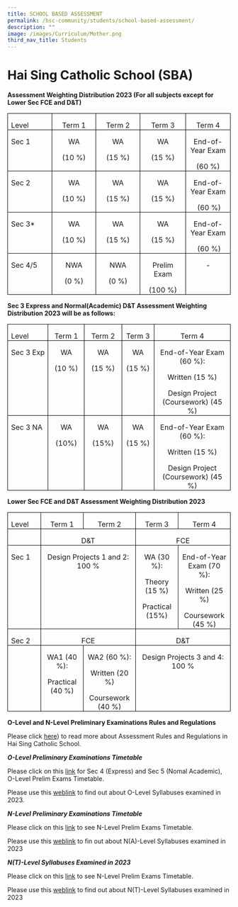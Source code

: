 ```yaml
---
title: SCHOOL BASED ASSESSMENT
permalink: /hsc-community/students/school-based-assessment/
description: ""
image: /images/Curriculum/Mother.png
third_nav_title: Students
---
```

# Hai Sing Catholic School (SBA)
     

**Assessment Weighting Distribution 2023 (For all subjects except for Lower Sec FCE and D&amp;T)**

      

<table class="MsoTableGrid" border="1" cellspacing="0" cellpadding="0" style="border-collapse:collapse;border:none;mso-border-alt:solid windowtext .5pt;
 mso-yfti-tbllook:1184;mso-padding-alt:0cm 5.4pt 0cm 5.4pt"><tbody><tr style="mso-yfti-irow:0;mso-yfti-firstrow:yes"><td width="125" valign="top" style="width:93.5pt;border:solid windowtext 1.0pt;
  mso-border-alt:solid windowtext .5pt;padding:0cm 5.4pt 0cm 5.4pt"><p class="MsoNormal" style="margin-bottom:0cm;line-height:normal"><span lang="EN-SG" style="mso-ansi-language:EN-SG">Level</span></p></td><td width="125" valign="top" style="width:93.5pt;border:solid windowtext 1.0pt;
  border-left:none;mso-border-left-alt:solid windowtext .5pt;mso-border-alt:
  solid windowtext .5pt;padding:0cm 5.4pt 0cm 5.4pt"><p class="MsoNormal" align="center" style="margin-bottom:0cm;text-align:center;
  line-height:normal"><span lang="EN-SG" style="mso-ansi-language:EN-SG">Term 1</span></p></td><td width="125" valign="top" style="width:93.5pt;border:solid windowtext 1.0pt;
  border-left:none;mso-border-left-alt:solid windowtext .5pt;mso-border-alt:
  solid windowtext .5pt;padding:0cm 5.4pt 0cm 5.4pt"><p class="MsoNormal" align="center" style="margin-bottom:0cm;text-align:center;
  line-height:normal"><span lang="EN-SG" style="mso-ansi-language:EN-SG">Term 2</span></p></td><td width="125" valign="top" style="width:93.5pt;border:solid windowtext 1.0pt;
  border-left:none;mso-border-left-alt:solid windowtext .5pt;mso-border-alt:
  solid windowtext .5pt;padding:0cm 5.4pt 0cm 5.4pt"><p class="MsoNormal" align="center" style="margin-bottom:0cm;text-align:center;
  line-height:normal"><span lang="EN-SG" style="mso-ansi-language:EN-SG">Term 3</span></p></td><td width="125" valign="top" style="width:93.5pt;border:solid windowtext 1.0pt;
  border-left:none;mso-border-left-alt:solid windowtext .5pt;mso-border-alt:
  solid windowtext .5pt;padding:0cm 5.4pt 0cm 5.4pt"><p class="MsoNormal" align="center" style="margin-bottom:0cm;text-align:center;
  line-height:normal"><span lang="EN-SG" style="mso-ansi-language:EN-SG">Term 4</span></p></td></tr><tr style="mso-yfti-irow:1"><td width="125" valign="top" style="width:93.5pt;border:solid windowtext 1.0pt;
  border-top:none;mso-border-top-alt:solid windowtext .5pt;mso-border-alt:solid windowtext .5pt;
  padding:0cm 5.4pt 0cm 5.4pt"><p class="MsoNormal" style="margin-bottom:0cm;line-height:normal"><span lang="EN-SG" style="mso-ansi-language:EN-SG">Sec 1</span></p></td><td width="125" valign="top" style="width:93.5pt;border-top:none;border-left:
  none;border-bottom:solid windowtext 1.0pt;border-right:solid windowtext 1.0pt;
  mso-border-top-alt:solid windowtext .5pt;mso-border-left-alt:solid windowtext .5pt;
  mso-border-alt:solid windowtext .5pt;padding:0cm 5.4pt 0cm 5.4pt"><p class="MsoNormal" align="center" style="margin-bottom:0cm;text-align:center;
  line-height:normal"><span lang="EN-SG" style="mso-ansi-language:EN-SG">WA</span></p><p class="MsoNormal" align="center" style="margin-bottom:0cm;text-align:center;
  line-height:normal"><span lang="EN-SG" style="mso-ansi-language:EN-SG">(10 %)</span></p></td><td width="125" valign="top" style="width:93.5pt;border-top:none;border-left:
  none;border-bottom:solid windowtext 1.0pt;border-right:solid windowtext 1.0pt;
  mso-border-top-alt:solid windowtext .5pt;mso-border-left-alt:solid windowtext .5pt;
  mso-border-alt:solid windowtext .5pt;padding:0cm 5.4pt 0cm 5.4pt"><p class="MsoNormal" align="center" style="margin-bottom:0cm;text-align:center;
  line-height:normal"><span lang="EN-SG" style="mso-ansi-language:EN-SG">WA</span></p><p class="MsoNormal" align="center" style="margin-bottom:0cm;text-align:center;
  line-height:normal"><span lang="EN-SG" style="mso-ansi-language:EN-SG">(15 %)</span></p></td><td width="125" valign="top" style="width:93.5pt;border-top:none;border-left:
  none;border-bottom:solid windowtext 1.0pt;border-right:solid windowtext 1.0pt;
  mso-border-top-alt:solid windowtext .5pt;mso-border-left-alt:solid windowtext .5pt;
  mso-border-alt:solid windowtext .5pt;padding:0cm 5.4pt 0cm 5.4pt"><p class="MsoNormal" align="center" style="margin-bottom:0cm;text-align:center;
  line-height:normal"><span lang="EN-SG" style="mso-ansi-language:EN-SG">WA</span></p><p class="MsoNormal" align="center" style="margin-bottom:0cm;text-align:center;
  line-height:normal"><span lang="EN-SG" style="mso-ansi-language:EN-SG">(15 %)</span></p></td><td width="125" valign="top" style="width:93.5pt;border-top:none;border-left:
  none;border-bottom:solid windowtext 1.0pt;border-right:solid windowtext 1.0pt;
  mso-border-top-alt:solid windowtext .5pt;mso-border-left-alt:solid windowtext .5pt;
  mso-border-alt:solid windowtext .5pt;padding:0cm 5.4pt 0cm 5.4pt"><p class="MsoNormal" align="center" style="margin-bottom:0cm;text-align:center;
  line-height:normal"><span lang="EN-SG" style="mso-ansi-language:EN-SG">End-of-Year Exam</span></p><p class="MsoNormal" align="center" style="margin-bottom:0cm;text-align:center;
  line-height:normal"><span lang="EN-SG" style="mso-ansi-language:EN-SG">(60 %)</span></p></td></tr><tr style="mso-yfti-irow:2"><td width="125" valign="top" style="width:93.5pt;border:solid windowtext 1.0pt;
  border-top:none;mso-border-top-alt:solid windowtext .5pt;mso-border-alt:solid windowtext .5pt;
  padding:0cm 5.4pt 0cm 5.4pt"><p class="MsoNormal" style="margin-bottom:0cm;line-height:normal"><span lang="EN-SG" style="mso-ansi-language:EN-SG">Sec 2</span></p></td><td width="125" valign="top" style="width:93.5pt;border-top:none;border-left:
  none;border-bottom:solid windowtext 1.0pt;border-right:solid windowtext 1.0pt;
  mso-border-top-alt:solid windowtext .5pt;mso-border-left-alt:solid windowtext .5pt;
  mso-border-alt:solid windowtext .5pt;padding:0cm 5.4pt 0cm 5.4pt"><p class="MsoNormal" align="center" style="margin-bottom:0cm;text-align:center;
  line-height:normal"><span lang="EN-SG" style="mso-ansi-language:EN-SG">WA</span></p><p class="MsoNormal" align="center" style="margin-bottom:0cm;text-align:center;
  line-height:normal"><span lang="EN-SG" style="mso-ansi-language:EN-SG">(10 %)</span></p></td><td width="125" valign="top" style="width:93.5pt;border-top:none;border-left:
  none;border-bottom:solid windowtext 1.0pt;border-right:solid windowtext 1.0pt;
  mso-border-top-alt:solid windowtext .5pt;mso-border-left-alt:solid windowtext .5pt;
  mso-border-alt:solid windowtext .5pt;padding:0cm 5.4pt 0cm 5.4pt"><p class="MsoNormal" align="center" style="margin-bottom:0cm;text-align:center;
  line-height:normal"><span lang="EN-SG" style="mso-ansi-language:EN-SG">WA</span></p><p class="MsoNormal" align="center" style="margin-bottom:0cm;text-align:center;
  line-height:normal"><span lang="EN-SG" style="mso-ansi-language:EN-SG">(15 %)</span></p></td><td width="125" valign="top" style="width:93.5pt;border-top:none;border-left:
  none;border-bottom:solid windowtext 1.0pt;border-right:solid windowtext 1.0pt;
  mso-border-top-alt:solid windowtext .5pt;mso-border-left-alt:solid windowtext .5pt;
  mso-border-alt:solid windowtext .5pt;padding:0cm 5.4pt 0cm 5.4pt"><p class="MsoNormal" align="center" style="margin-bottom:0cm;text-align:center;
  line-height:normal"><span lang="EN-SG" style="mso-ansi-language:EN-SG">WA</span></p><p class="MsoNormal" align="center" style="margin-bottom:0cm;text-align:center;
  line-height:normal"><span lang="EN-SG" style="mso-ansi-language:EN-SG">(15 %)</span></p></td><td width="125" valign="top" style="width:93.5pt;border-top:none;border-left:
  none;border-bottom:solid windowtext 1.0pt;border-right:solid windowtext 1.0pt;
  mso-border-top-alt:solid windowtext .5pt;mso-border-left-alt:solid windowtext .5pt;
  mso-border-alt:solid windowtext .5pt;padding:0cm 5.4pt 0cm 5.4pt"><p class="MsoNormal" align="center" style="margin-bottom:0cm;text-align:center;
  line-height:normal"><span lang="EN-SG" style="mso-ansi-language:EN-SG">End-of-Year Exam</span></p><p class="MsoNormal" align="center" style="margin-bottom:0cm;text-align:center;
  line-height:normal"><span lang="EN-SG" style="mso-ansi-language:EN-SG"><span style="mso-spacerun:yes">&nbsp;</span>(60 %)</span></p></td></tr><tr style="mso-yfti-irow:3"><td width="125" valign="top" style="width:93.5pt;border:solid windowtext 1.0pt;
  border-top:none;mso-border-top-alt:solid windowtext .5pt;mso-border-alt:solid windowtext .5pt;
  padding:0cm 5.4pt 0cm 5.4pt"><p class="MsoNormal" style="margin-bottom:0cm;line-height:normal"><span lang="EN-SG" style="mso-ansi-language:EN-SG">Sec 3*</span></p></td><td width="125" valign="top" style="width:93.5pt;border-top:none;border-left:
  none;border-bottom:solid windowtext 1.0pt;border-right:solid windowtext 1.0pt;
  mso-border-top-alt:solid windowtext .5pt;mso-border-left-alt:solid windowtext .5pt;
  mso-border-alt:solid windowtext .5pt;padding:0cm 5.4pt 0cm 5.4pt"><p class="MsoNormal" align="center" style="margin-bottom:0cm;text-align:center;
  line-height:normal"><span lang="EN-SG" style="mso-ansi-language:EN-SG">WA</span></p><p class="MsoNormal" align="center" style="margin-bottom:0cm;text-align:center;
  line-height:normal"><span lang="EN-SG" style="mso-ansi-language:EN-SG">(10 %)</span></p></td><td width="125" valign="top" style="width:93.5pt;border-top:none;border-left:
  none;border-bottom:solid windowtext 1.0pt;border-right:solid windowtext 1.0pt;
  mso-border-top-alt:solid windowtext .5pt;mso-border-left-alt:solid windowtext .5pt;
  mso-border-alt:solid windowtext .5pt;padding:0cm 5.4pt 0cm 5.4pt"><p class="MsoNormal" align="center" style="margin-bottom:0cm;text-align:center;
  line-height:normal"><span lang="EN-SG" style="mso-ansi-language:EN-SG">WA</span></p><p class="MsoNormal" align="center" style="margin-bottom:0cm;text-align:center;
  line-height:normal"><span lang="EN-SG" style="mso-ansi-language:EN-SG">(15 %)</span></p></td><td width="125" valign="top" style="width:93.5pt;border-top:none;border-left:
  none;border-bottom:solid windowtext 1.0pt;border-right:solid windowtext 1.0pt;
  mso-border-top-alt:solid windowtext .5pt;mso-border-left-alt:solid windowtext .5pt;
  mso-border-alt:solid windowtext .5pt;padding:0cm 5.4pt 0cm 5.4pt"><p class="MsoNormal" align="center" style="margin-bottom:0cm;text-align:center;
  line-height:normal"><span lang="EN-SG" style="mso-ansi-language:EN-SG">WA</span></p><p class="MsoNormal" align="center" style="margin-bottom:0cm;text-align:center;
  line-height:normal"><span lang="EN-SG" style="mso-ansi-language:EN-SG">(15 %)</span></p></td><td width="125" valign="top" style="width:93.5pt;border-top:none;border-left:
  none;border-bottom:solid windowtext 1.0pt;border-right:solid windowtext 1.0pt;
  mso-border-top-alt:solid windowtext .5pt;mso-border-left-alt:solid windowtext .5pt;
  mso-border-alt:solid windowtext .5pt;padding:0cm 5.4pt 0cm 5.4pt"><p class="MsoNormal" align="center" style="margin-bottom:0cm;text-align:center;
  line-height:normal"><span lang="EN-SG" style="mso-ansi-language:EN-SG">End-of-Year Exam</span></p><p class="MsoNormal" align="center" style="margin-bottom:0cm;text-align:center;
  line-height:normal"><span lang="EN-SG" style="mso-ansi-language:EN-SG"><span style="mso-spacerun:yes">&nbsp;</span>(60 %)</span></p></td></tr><tr style="mso-yfti-irow:4;mso-yfti-lastrow:yes"><td width="125" valign="top" style="width:93.5pt;border:solid windowtext 1.0pt;
  border-top:none;mso-border-top-alt:solid windowtext .5pt;mso-border-alt:solid windowtext .5pt;
  padding:0cm 5.4pt 0cm 5.4pt"><p class="MsoNormal" style="margin-bottom:0cm;line-height:normal"><span lang="EN-SG" style="mso-ansi-language:EN-SG">Sec 4/5</span></p></td><td width="125" valign="top" style="width:93.5pt;border-top:none;border-left:
  none;border-bottom:solid windowtext 1.0pt;border-right:solid windowtext 1.0pt;
  mso-border-top-alt:solid windowtext .5pt;mso-border-left-alt:solid windowtext .5pt;
  mso-border-alt:solid windowtext .5pt;padding:0cm 5.4pt 0cm 5.4pt"><p class="MsoNormal" align="center" style="margin-bottom:0cm;text-align:center;
  line-height:normal"><span lang="EN-SG" style="mso-ansi-language:EN-SG">NWA</span></p><p class="MsoNormal" align="center" style="margin-bottom:0cm;text-align:center;
  line-height:normal"><span lang="EN-SG" style="mso-ansi-language:EN-SG">(0 %)</span></p></td><td width="125" valign="top" style="width:93.5pt;border-top:none;border-left:
  none;border-bottom:solid windowtext 1.0pt;border-right:solid windowtext 1.0pt;
  mso-border-top-alt:solid windowtext .5pt;mso-border-left-alt:solid windowtext .5pt;
  mso-border-alt:solid windowtext .5pt;padding:0cm 5.4pt 0cm 5.4pt"><p class="MsoNormal" align="center" style="margin-bottom:0cm;text-align:center;
  line-height:normal"><span lang="EN-SG" style="mso-ansi-language:EN-SG">NWA</span></p><p class="MsoNormal" align="center" style="margin-bottom:0cm;text-align:center;
  line-height:normal"><span lang="EN-SG" style="mso-ansi-language:EN-SG">(0 %)</span></p></td><td width="125" valign="top" style="width:93.5pt;border-top:none;border-left:
  none;border-bottom:solid windowtext 1.0pt;border-right:solid windowtext 1.0pt;
  mso-border-top-alt:solid windowtext .5pt;mso-border-left-alt:solid windowtext .5pt;
  mso-border-alt:solid windowtext .5pt;padding:0cm 5.4pt 0cm 5.4pt"><p class="MsoNormal" align="center" style="margin-bottom:0cm;text-align:center;
  line-height:normal"><span lang="EN-SG" style="mso-ansi-language:EN-SG">Prelim Exam</span></p><p class="MsoNormal" align="center" style="margin-bottom:0cm;text-align:center;
  line-height:normal"><span lang="EN-SG" style="mso-ansi-language:EN-SG">(100 %)</span></p></td><td width="125" valign="top" style="width:93.5pt;border-top:none;border-left:
  none;border-bottom:solid windowtext 1.0pt;border-right:solid windowtext 1.0pt;
  mso-border-top-alt:solid windowtext .5pt;mso-border-left-alt:solid windowtext .5pt;
  mso-border-alt:solid windowtext .5pt;padding:0cm 5.4pt 0cm 5.4pt"><p class="MsoNormal" align="center" style="margin-bottom:0cm;text-align:center;
  line-height:normal"><span lang="EN-SG" style="mso-ansi-language:EN-SG">-</span></p></td></tr></tbody></table>


**Sec 3 Express and Normal(Academic) D&amp;T Assessment Weighting Distribution 2023 will be as follows:**
         <!-- /\* Font Definitions \*/ @font-face {font-family:Latha; panose-1:2 0 4 0 0 0 0 0 0 0; mso-font-alt:Calibri; mso-font-charset:0; mso-generic-font-family:swiss; mso-font-pitch:variable; mso-font-signature:3 0 0 0 1 0;} @font-face {font-family:"Cambria Math"; panose-1:2 4 5 3 5 4 6 3 2 4; mso-font-charset:0; mso-generic-font-family:roman; mso-font-pitch:variable; mso-font-signature:-536869121 1107305727 33554432 0 415 0;} @font-face {font-family:DengXian; panose-1:2 1 6 0 3 1 1 1 1 1; mso-font-alt:等线; mso-font-charset:134; mso-generic-font-family:auto; mso-font-pitch:variable; mso-font-signature:-1610612033 953122042 22 0 262159 0;} @font-face {font-family:Calibri; panose-1:2 15 5 2 2 2 4 3 2 4; mso-font-charset:0; mso-generic-font-family:swiss; mso-font-pitch:variable; mso-font-signature:-469750017 -1073732485 9 0 511 0;} @font-face {font-family:"\\@DengXian"; panose-1:2 1 6 0 3 1 1 1 1 1; mso-font-charset:134; mso-generic-font-family:auto; mso-font-pitch:variable; mso-font-signature:-1610612033 953122042 22 0 262159 0;} /\* Style Definitions \*/ p.MsoNormal, li.MsoNormal, div.MsoNormal {mso-style-unhide:no; mso-style-qformat:yes; mso-style-parent:""; margin-top:0cm; margin-right:0cm; margin-bottom:8.0pt; margin-left:0cm; line-height:107%; mso-pagination:widow-orphan; font-size:11.0pt; font-family:"Calibri",sans-serif; mso-ascii-font-family:Calibri; mso-ascii-theme-font:minor-latin; mso-fareast-font-family:DengXian; mso-fareast-theme-font:minor-fareast; mso-hansi-font-family:Calibri; mso-hansi-theme-font:minor-latin; mso-bidi-font-family:Latha;} .MsoChpDefault {mso-style-type:export-only; mso-default-props:yes; font-family:"Calibri",sans-serif; mso-ascii-font-family:Calibri; mso-ascii-theme-font:minor-latin; mso-fareast-font-family:DengXian; mso-fareast-theme-font:minor-fareast; mso-hansi-font-family:Calibri; mso-hansi-theme-font:minor-latin; mso-bidi-font-family:Latha; mso-bidi-theme-font:minor-bidi;} .MsoPapDefault {mso-style-type:export-only; margin-bottom:8.0pt; line-height:107%;} @page WordSection1 {size:612.0pt 792.0pt; margin:72.0pt 72.0pt 72.0pt 72.0pt; mso-header-margin:36.0pt; mso-footer-margin:36.0pt; mso-paper-source:0;} div.WordSection1 {page:WordSection1;} -->

<table class="MsoTableGrid" border="1" cellspacing="0" cellpadding="0" style="border-collapse:collapse;border:none;mso-border-alt:solid windowtext .5pt;
 mso-yfti-tbllook:1184;mso-padding-alt:0cm 5.4pt 0cm 5.4pt"><tbody><tr style="mso-yfti-irow:0;mso-yfti-firstrow:yes"><td width="125" valign="top" style="width:93.5pt;border:solid windowtext 1.0pt;
  mso-border-alt:solid windowtext .5pt;padding:0cm 5.4pt 0cm 5.4pt"><p class="MsoNormal" style="margin-bottom:0cm;line-height:normal"><span lang="EN-SG" style="mso-ansi-language:EN-SG">Level</span></p></td><td width="91" valign="top" style="width:68.25pt;border:solid windowtext 1.0pt;
  border-left:none;mso-border-left-alt:solid windowtext .5pt;mso-border-alt:
  solid windowtext .5pt;padding:0cm 5.4pt 0cm 5.4pt"><p class="MsoNormal" align="center" style="margin-bottom:0cm;text-align:center;
  line-height:normal"><span lang="EN-SG" style="mso-ansi-language:EN-SG">Term 1</span></p></td><td width="96" valign="top" style="width:72.0pt;border:solid windowtext 1.0pt;
  border-left:none;mso-border-left-alt:solid windowtext .5pt;mso-border-alt:
  solid windowtext .5pt;padding:0cm 5.4pt 0cm 5.4pt"><p class="MsoNormal" align="center" style="margin-bottom:0cm;text-align:center;
  line-height:normal"><span lang="EN-SG" style="mso-ansi-language:EN-SG">Term 2</span></p></td><td width="84" valign="top" style="width:63.0pt;border:solid windowtext 1.0pt;
  border-left:none;mso-border-left-alt:solid windowtext .5pt;mso-border-alt:
  solid windowtext .5pt;padding:0cm 5.4pt 0cm 5.4pt"><p class="MsoNormal" align="center" style="margin-bottom:0cm;text-align:center;
  line-height:normal"><span lang="EN-SG" style="mso-ansi-language:EN-SG">Term 3</span></p></td><td width="228" valign="top" style="width:170.75pt;border:solid windowtext 1.0pt;
  border-left:none;mso-border-left-alt:solid windowtext .5pt;mso-border-alt:
  solid windowtext .5pt;padding:0cm 5.4pt 0cm 5.4pt"><p class="MsoNormal" align="center" style="margin-bottom:0cm;text-align:center;
  line-height:normal"><span lang="EN-SG" style="mso-ansi-language:EN-SG">Term 4</span></p></td></tr><tr style="mso-yfti-irow:1"><td width="125" valign="top" style="width:93.5pt;border:solid windowtext 1.0pt;
  border-top:none;mso-border-top-alt:solid windowtext .5pt;mso-border-alt:solid windowtext .5pt;
  padding:0cm 5.4pt 0cm 5.4pt"><p class="MsoNormal" style="margin-bottom:0cm;line-height:normal"><span lang="EN-SG" style="mso-ansi-language:EN-SG">Sec 3 Exp</span></p></td><td width="91" valign="top" style="width:68.25pt;border-top:none;border-left:
  none;border-bottom:solid windowtext 1.0pt;border-right:solid windowtext 1.0pt;
  mso-border-top-alt:solid windowtext .5pt;mso-border-left-alt:solid windowtext .5pt;
  mso-border-alt:solid windowtext .5pt;padding:0cm 5.4pt 0cm 5.4pt"><p class="MsoNormal" align="center" style="margin-bottom:0cm;text-align:center;
  line-height:normal"><span lang="EN-SG" style="mso-ansi-language:EN-SG">WA</span></p><p class="MsoNormal" align="center" style="margin-bottom:0cm;text-align:center;
  line-height:normal"><span lang="EN-SG" style="mso-ansi-language:EN-SG">(10 %)</span></p></td><td width="96" valign="top" style="width:72.0pt;border-top:none;border-left:none;
  border-bottom:solid windowtext 1.0pt;border-right:solid windowtext 1.0pt;
  mso-border-top-alt:solid windowtext .5pt;mso-border-left-alt:solid windowtext .5pt;
  mso-border-alt:solid windowtext .5pt;padding:0cm 5.4pt 0cm 5.4pt"><p class="MsoNormal" align="center" style="margin-bottom:0cm;text-align:center;
  line-height:normal"><span lang="EN-SG" style="mso-ansi-language:EN-SG">WA</span></p><p class="MsoNormal" align="center" style="margin-bottom:0cm;text-align:center;
  line-height:normal"><span lang="EN-SG" style="mso-ansi-language:EN-SG">(15 %)</span></p></td><td width="84" valign="top" style="width:63.0pt;border-top:none;border-left:none;
  border-bottom:solid windowtext 1.0pt;border-right:solid windowtext 1.0pt;
  mso-border-top-alt:solid windowtext .5pt;mso-border-left-alt:solid windowtext .5pt;
  mso-border-alt:solid windowtext .5pt;padding:0cm 5.4pt 0cm 5.4pt"><p class="MsoNormal" align="center" style="margin-bottom:0cm;text-align:center;
  line-height:normal"><span lang="EN-SG" style="mso-ansi-language:EN-SG">WA</span></p><p class="MsoNormal" align="center" style="margin-bottom:0cm;text-align:center;
  line-height:normal"><span lang="EN-SG" style="mso-ansi-language:EN-SG">(15 %)</span></p></td><td width="228" valign="top" style="width:170.75pt;border-top:none;border-left:
  none;border-bottom:solid windowtext 1.0pt;border-right:solid windowtext 1.0pt;
  mso-border-top-alt:solid windowtext .5pt;mso-border-left-alt:solid windowtext .5pt;
  mso-border-alt:solid windowtext .5pt;padding:0cm 5.4pt 0cm 5.4pt"><p class="MsoNormal" align="center" style="margin-bottom:0cm;text-align:center;
  line-height:normal"><span lang="EN-SG" style="mso-ansi-language:EN-SG">End-of-Year Exam (60 %):</span></p><p class="MsoNormal" align="center" style="margin-bottom:0cm;text-align:center;
  line-height:normal"><span lang="EN-SG" style="mso-ansi-language:EN-SG">Written (15 %)</span></p><p class="MsoNormal" align="center" style="margin-bottom:0cm;text-align:center;
  line-height:normal"><span lang="EN-SG" style="mso-ansi-language:EN-SG">Design Project (Coursework) (45 %)</span></p></td></tr><tr style="mso-yfti-irow:2;mso-yfti-lastrow:yes"><td width="125" valign="top" style="width:93.5pt;border:solid windowtext 1.0pt;
  border-top:none;mso-border-top-alt:solid windowtext .5pt;mso-border-alt:solid windowtext .5pt;
  padding:0cm 5.4pt 0cm 5.4pt"><p class="MsoNormal" style="margin-bottom:0cm;line-height:normal"><span lang="EN-SG" style="mso-ansi-language:EN-SG">Sec 3 NA</span></p></td><td width="91" valign="top" style="width:68.25pt;border-top:none;border-left:
  none;border-bottom:solid windowtext 1.0pt;border-right:solid windowtext 1.0pt;
  mso-border-top-alt:solid windowtext .5pt;mso-border-left-alt:solid windowtext .5pt;
  mso-border-alt:solid windowtext .5pt;padding:0cm 5.4pt 0cm 5.4pt"><p class="MsoNormal" align="center" style="margin-bottom:0cm;text-align:center;
  line-height:normal"><span lang="EN-SG" style="mso-ansi-language:EN-SG">WA</span></p><p class="MsoNormal" align="center" style="margin-bottom:0cm;text-align:center;
  line-height:normal"><span lang="EN-SG" style="mso-ansi-language:EN-SG">(10%)</span></p></td><td width="96" valign="top" style="width:72.0pt;border-top:none;border-left:none;
  border-bottom:solid windowtext 1.0pt;border-right:solid windowtext 1.0pt;
  mso-border-top-alt:solid windowtext .5pt;mso-border-left-alt:solid windowtext .5pt;
  mso-border-alt:solid windowtext .5pt;padding:0cm 5.4pt 0cm 5.4pt"><p class="MsoNormal" align="center" style="margin-bottom:0cm;text-align:center;
  line-height:normal"><span lang="EN-SG" style="mso-ansi-language:EN-SG">WA</span></p><p class="MsoNormal" align="center" style="margin-bottom:0cm;text-align:center;
  line-height:normal"><span lang="EN-SG" style="mso-ansi-language:EN-SG">(15%)</span></p></td><td width="84" valign="top" style="width:63.0pt;border-top:none;border-left:none;
  border-bottom:solid windowtext 1.0pt;border-right:solid windowtext 1.0pt;
  mso-border-top-alt:solid windowtext .5pt;mso-border-left-alt:solid windowtext .5pt;
  mso-border-alt:solid windowtext .5pt;padding:0cm 5.4pt 0cm 5.4pt"><p class="MsoNormal" align="center" style="margin-bottom:0cm;text-align:center;
  line-height:normal"><span lang="EN-SG" style="mso-ansi-language:EN-SG">WA</span></p><p class="MsoNormal" align="center" style="margin-bottom:0cm;text-align:center;
  line-height:normal"><span lang="EN-SG" style="mso-ansi-language:EN-SG">(15 %)</span></p></td><td width="228" valign="top" style="width:170.75pt;border-top:none;border-left:
  none;border-bottom:solid windowtext 1.0pt;border-right:solid windowtext 1.0pt;
  mso-border-top-alt:solid windowtext .5pt;mso-border-left-alt:solid windowtext .5pt;
  mso-border-alt:solid windowtext .5pt;padding:0cm 5.4pt 0cm 5.4pt"><p class="MsoNormal" align="center" style="margin-bottom:0cm;text-align:center;
  line-height:normal"><span lang="EN-SG" style="mso-ansi-language:EN-SG">End-of-Year Exam (60 %):</span></p><p class="MsoNormal" align="center" style="margin-bottom:0cm;text-align:center;
  line-height:normal"><span lang="EN-SG" style="mso-ansi-language:EN-SG">Written (15 %)</span></p><p class="MsoNormal" align="center" style="margin-bottom:0cm;text-align:center;
  line-height:normal"><span lang="EN-SG" style="mso-ansi-language:EN-SG">Design Project (Coursework) (45 %)</span></p></td></tr></tbody></table>


**Lower Sec FCE and D&amp;T Assessment Weighting Distribution 2023**
         <!-- /\* Font Definitions \*/ @font-face {font-family:Latha; panose-1:2 0 4 0 0 0 0 0 0 0; mso-font-alt:Calibri; mso-font-charset:0; mso-generic-font-family:swiss; mso-font-pitch:variable; mso-font-signature:3 0 0 0 1 0;} @font-face {font-family:"Cambria Math"; panose-1:2 4 5 3 5 4 6 3 2 4; mso-font-charset:0; mso-generic-font-family:roman; mso-font-pitch:variable; mso-font-signature:-536869121 1107305727 33554432 0 415 0;} @font-face {font-family:DengXian; panose-1:2 1 6 0 3 1 1 1 1 1; mso-font-alt:等线; mso-font-charset:134; mso-generic-font-family:auto; mso-font-pitch:variable; mso-font-signature:-1610612033 953122042 22 0 262159 0;} @font-face {font-family:Calibri; panose-1:2 15 5 2 2 2 4 3 2 4; mso-font-charset:0; mso-generic-font-family:swiss; mso-font-pitch:variable; mso-font-signature:-469750017 -1073732485 9 0 511 0;} @font-face {font-family:"\\@DengXian"; panose-1:2 1 6 0 3 1 1 1 1 1; mso-font-charset:134; mso-generic-font-family:auto; mso-font-pitch:variable; mso-font-signature:-1610612033 953122042 22 0 262159 0;} /\* Style Definitions \*/ p.MsoNormal, li.MsoNormal, div.MsoNormal {mso-style-unhide:no; mso-style-qformat:yes; mso-style-parent:""; margin-top:0cm; margin-right:0cm; margin-bottom:8.0pt; margin-left:0cm; line-height:107%; mso-pagination:widow-orphan; font-size:11.0pt; font-family:"Calibri",sans-serif; mso-ascii-font-family:Calibri; mso-ascii-theme-font:minor-latin; mso-fareast-font-family:DengXian; mso-fareast-theme-font:minor-fareast; mso-hansi-font-family:Calibri; mso-hansi-theme-font:minor-latin; mso-bidi-font-family:Latha;} .MsoChpDefault {mso-style-type:export-only; mso-default-props:yes; font-family:"Calibri",sans-serif; mso-ascii-font-family:Calibri; mso-ascii-theme-font:minor-latin; mso-fareast-font-family:DengXian; mso-fareast-theme-font:minor-fareast; mso-hansi-font-family:Calibri; mso-hansi-theme-font:minor-latin; mso-bidi-font-family:Latha; mso-bidi-theme-font:minor-bidi;} .MsoPapDefault {mso-style-type:export-only; margin-bottom:8.0pt; line-height:107%;} @page WordSection1 {size:612.0pt 792.0pt; margin:72.0pt 72.0pt 72.0pt 72.0pt; mso-header-margin:36.0pt; mso-footer-margin:36.0pt; mso-paper-source:0;} div.WordSection1 {page:WordSection1;} -->

<table class="MsoTableGrid" border="1" cellspacing="0" cellpadding="0" style="border-collapse:collapse;border:none;mso-border-alt:solid windowtext .5pt;
 mso-yfti-tbllook:1184;mso-padding-alt:0cm 5.4pt 0cm 5.4pt"><tbody><tr style="mso-yfti-irow:0;mso-yfti-firstrow:yes"><td width="113" valign="top" style="width:84.8pt;border:solid windowtext 1.0pt;
  mso-border-alt:solid windowtext .5pt;padding:0cm 5.4pt 0cm 5.4pt"><p class="MsoNormal" style="margin-bottom:0cm;line-height:normal"><span lang="EN-SG" style="mso-ansi-language:EN-SG">Level</span></p></td><td width="123" valign="top" style="width:92.15pt;border:solid windowtext 1.0pt;
  border-left:none;mso-border-left-alt:solid windowtext .5pt;mso-border-alt:
  solid windowtext .5pt;padding:0cm 5.4pt 0cm 5.4pt"><p class="MsoNormal" align="center" style="margin-bottom:0cm;text-align:center;
  line-height:normal"><span lang="EN-SG" style="mso-ansi-language:EN-SG">Term 1</span></p></td><td width="132" valign="top" style="width:99.25pt;border:solid windowtext 1.0pt;
  border-left:none;mso-border-left-alt:solid windowtext .5pt;mso-border-alt:
  solid windowtext .5pt;padding:0cm 5.4pt 0cm 5.4pt"><p class="MsoNormal" align="center" style="margin-bottom:0cm;text-align:center;
  line-height:normal"><span lang="EN-SG" style="mso-ansi-language:EN-SG">Term 2</span></p></td><td width="123" valign="top" style="width:92.1pt;border:solid windowtext 1.0pt;
  border-left:none;mso-border-left-alt:solid windowtext .5pt;mso-border-alt:
  solid windowtext .5pt;padding:0cm 5.4pt 0cm 5.4pt"><p class="MsoNormal" align="center" style="margin-bottom:0cm;text-align:center;
  line-height:normal"><span lang="EN-SG" style="mso-ansi-language:EN-SG">Term 3</span></p></td><td width="132" valign="top" style="width:99.2pt;border:solid windowtext 1.0pt;
  border-left:none;mso-border-left-alt:solid windowtext .5pt;mso-border-alt:
  solid windowtext .5pt;padding:0cm 5.4pt 0cm 5.4pt"><p class="MsoNormal" align="center" style="margin-bottom:0cm;text-align:center;
  line-height:normal"><span lang="EN-SG" style="mso-ansi-language:EN-SG">Term 4</span></p></td></tr><tr style="mso-yfti-irow:1"><td width="113" valign="top" style="width:84.8pt;border:solid windowtext 1.0pt;
  border-top:none;mso-border-top-alt:solid windowtext .5pt;mso-border-alt:solid windowtext .5pt;
  padding:0cm 5.4pt 0cm 5.4pt"><p class="MsoNormal" style="margin-bottom:0cm;line-height:normal"><span lang="EN-SG" style="mso-ansi-language:EN-SG">&nbsp;</span></p></td><td width="255" colspan="2" valign="top" style="width:191.4pt;border-top:none;
  border-left:none;border-bottom:solid windowtext 1.0pt;border-right:solid windowtext 1.0pt;
  mso-border-top-alt:solid windowtext .5pt;mso-border-left-alt:solid windowtext .5pt;
  mso-border-alt:solid windowtext .5pt;padding:0cm 5.4pt 0cm 5.4pt"><p class="MsoNormal" align="center" style="margin-bottom:0cm;text-align:center;
  line-height:normal"><span lang="EN-SG" style="mso-ansi-language:EN-SG">D&amp;T</span></p></td><td width="255" colspan="2" valign="top" style="width:191.3pt;border-top:none;
  border-left:none;border-bottom:solid windowtext 1.0pt;border-right:solid windowtext 1.0pt;
  mso-border-top-alt:solid windowtext .5pt;mso-border-left-alt:solid windowtext .5pt;
  mso-border-alt:solid windowtext .5pt;padding:0cm 5.4pt 0cm 5.4pt"><p class="MsoNormal" align="center" style="margin-bottom:0cm;text-align:center;
  line-height:normal"><span lang="EN-SG" style="mso-ansi-language:EN-SG">FCE</span></p></td></tr><tr style="mso-yfti-irow:2"><td width="113" valign="top" style="width:84.8pt;border:solid windowtext 1.0pt;
  border-top:none;mso-border-top-alt:solid windowtext .5pt;mso-border-alt:solid windowtext .5pt;
  padding:0cm 5.4pt 0cm 5.4pt"><p class="MsoNormal" style="margin-bottom:0cm;line-height:normal"><span lang="EN-SG" style="mso-ansi-language:EN-SG">Sec 1</span></p></td><td width="255" colspan="2" valign="top" style="width:191.4pt;border-top:none;
  border-left:none;border-bottom:solid windowtext 1.0pt;border-right:solid windowtext 1.0pt;
  mso-border-top-alt:solid windowtext .5pt;mso-border-left-alt:solid windowtext .5pt;
  mso-border-alt:solid windowtext .5pt;padding:0cm 5.4pt 0cm 5.4pt"><p class="MsoNormal" align="center" style="margin-bottom:0cm;text-align:center;
  line-height:normal"><span lang="EN-SG" style="mso-ansi-language:EN-SG">Design Projects 1 and 2: 100 %</span></p></td><td width="123" valign="top" style="width:92.1pt;border-top:none;border-left:
  none;border-bottom:solid windowtext 1.0pt;border-right:solid windowtext 1.0pt;
  mso-border-top-alt:solid windowtext .5pt;mso-border-left-alt:solid windowtext .5pt;
  mso-border-alt:solid windowtext .5pt;padding:0cm 5.4pt 0cm 5.4pt"><p class="MsoNormal" align="center" style="margin-bottom:0cm;text-align:center;
  line-height:normal"><span lang="EN-SG" style="mso-ansi-language:EN-SG">WA (30 %):</span></p><p class="MsoNormal" align="center" style="margin-bottom:0cm;text-align:center;
  line-height:normal"><span lang="EN-SG" style="mso-ansi-language:EN-SG">Theory (15 %)</span></p><p class="MsoNormal" align="center" style="margin-bottom:0cm;text-align:center;
  line-height:normal"><span lang="EN-SG" style="mso-ansi-language:EN-SG">Practical (15%)</span></p></td><td width="132" valign="top" style="width:99.2pt;border-top:none;border-left:
  none;border-bottom:solid windowtext 1.0pt;border-right:solid windowtext 1.0pt;
  mso-border-top-alt:solid windowtext .5pt;mso-border-left-alt:solid windowtext .5pt;
  mso-border-alt:solid windowtext .5pt;padding:0cm 5.4pt 0cm 5.4pt"><p class="MsoNormal" align="center" style="margin-bottom:0cm;text-align:center;
  line-height:normal"><span lang="EN-SG" style="mso-ansi-language:EN-SG">End-of-Year Exam (70 %):</span></p><p class="MsoNormal" align="center" style="margin-bottom:0cm;text-align:center;
  line-height:normal"><span lang="EN-SG" style="mso-ansi-language:EN-SG">Written (25 %)</span></p><p class="MsoNormal" align="center" style="margin-bottom:0cm;text-align:center;
  line-height:normal"><span lang="EN-SG" style="mso-ansi-language:EN-SG">Coursework (45 %)</span></p></td></tr><tr style="mso-yfti-irow:3"><td width="113" valign="top" style="width:84.8pt;border:solid windowtext 1.0pt;
  border-top:none;mso-border-top-alt:solid windowtext .5pt;mso-border-alt:solid windowtext .5pt;
  padding:0cm 5.4pt 0cm 5.4pt"><p class="MsoNormal" style="margin-bottom:0cm;line-height:normal"><span lang="EN-SG" style="mso-ansi-language:EN-SG">Sec 2</span></p></td><td width="255" colspan="2" valign="top" style="width:191.4pt;border-top:none;
  border-left:none;border-bottom:solid windowtext 1.0pt;border-right:solid windowtext 1.0pt;
  mso-border-top-alt:solid windowtext .5pt;mso-border-left-alt:solid windowtext .5pt;
  mso-border-alt:solid windowtext .5pt;padding:0cm 5.4pt 0cm 5.4pt"><p class="MsoNormal" align="center" style="margin-bottom:0cm;text-align:center;
  line-height:normal"><span lang="EN-SG" style="mso-ansi-language:EN-SG">FCE</span></p></td><td width="255" colspan="2" valign="top" style="width:191.3pt;border-top:none;
  border-left:none;border-bottom:solid windowtext 1.0pt;border-right:solid windowtext 1.0pt;
  mso-border-top-alt:solid windowtext .5pt;mso-border-left-alt:solid windowtext .5pt;
  mso-border-alt:solid windowtext .5pt;padding:0cm 5.4pt 0cm 5.4pt"><p class="MsoNormal" align="center" style="margin-bottom:0cm;text-align:center;
  line-height:normal"><span lang="EN-SG" style="mso-ansi-language:EN-SG">D&amp;T</span></p></td></tr><tr style="mso-yfti-irow:4;mso-yfti-lastrow:yes"><td width="113" valign="top" style="width:84.8pt;border:solid windowtext 1.0pt;
  border-top:none;mso-border-top-alt:solid windowtext .5pt;mso-border-alt:solid windowtext .5pt;
  padding:0cm 5.4pt 0cm 5.4pt"><p class="MsoNormal" style="margin-bottom:0cm;line-height:normal"><span lang="EN-SG" style="mso-ansi-language:EN-SG">&nbsp;</span></p></td><td width="123" valign="top" style="width:92.15pt;border-top:none;border-left:
  none;border-bottom:solid windowtext 1.0pt;border-right:solid windowtext 1.0pt;
  mso-border-top-alt:solid windowtext .5pt;mso-border-left-alt:solid windowtext .5pt;
  mso-border-alt:solid windowtext .5pt;padding:0cm 5.4pt 0cm 5.4pt"><p class="MsoNormal" align="center" style="margin-bottom:0cm;text-align:center;
  line-height:normal"><span lang="EN-SG" style="mso-ansi-language:EN-SG">WA1 (40 %):</span></p><p class="MsoNormal" align="center" style="margin-bottom:0cm;text-align:center;
  line-height:normal"><span lang="EN-SG" style="mso-ansi-language:EN-SG">Practical (40 %)</span></p></td><td width="132" valign="top" style="width:99.25pt;border-top:none;border-left:
  none;border-bottom:solid windowtext 1.0pt;border-right:solid windowtext 1.0pt;
  mso-border-top-alt:solid windowtext .5pt;mso-border-left-alt:solid windowtext .5pt;
  mso-border-alt:solid windowtext .5pt;padding:0cm 5.4pt 0cm 5.4pt"><p class="MsoNormal" align="center" style="margin-bottom:0cm;text-align:center;
  line-height:normal"><span lang="EN-SG" style="mso-ansi-language:EN-SG">WA2 (60 %):</span></p><p class="MsoNormal" align="center" style="margin-bottom:0cm;text-align:center;
  line-height:normal"><span lang="EN-SG" style="mso-ansi-language:EN-SG">Written (20 %)</span></p><p class="MsoNormal" align="center" style="margin-bottom:0cm;text-align:center;
  line-height:normal"><span lang="EN-SG" style="mso-ansi-language:EN-SG">Coursework (40 %)</span></p></td><td width="255" colspan="2" valign="top" style="width:191.3pt;border-top:none;
  border-left:none;border-bottom:solid windowtext 1.0pt;border-right:solid windowtext 1.0pt;
  mso-border-top-alt:solid windowtext .5pt;mso-border-left-alt:solid windowtext .5pt;
  mso-border-alt:solid windowtext .5pt;padding:0cm 5.4pt 0cm 5.4pt"><p class="MsoNormal" align="center" style="margin-bottom:0cm;text-align:center;
  line-height:normal"><span lang="EN-SG" style="mso-ansi-language:EN-SG">Design Projects 3 and 4: 100 %</span></p></td></tr></tbody></table>
	


**O-Level and N-Level Preliminary Examinations Rules and Regulations**

Please click [here](/files/assessment%20rules%20and%20regulation%202023.pdf)) to read more about Assessment Rules and Regulations in Hai Sing Catholic School.

***O-Level Preliminary Examinations Timetable***

Please click on this [link](/files/4e5n4noos%20preliminary%20exam%20schedule_2023_finalised.pdf) for Sec 4 (Express) and Sec 5 (Nomal Academic), O-Level Prelim Exams Timetable.

Please use this [weblink](https://www.seab.gov.sg/home/examinations/gce-o-level/o-level-syllabuses-examined-for-school-candidates-2023) to find out about O-Level Syllabuses examined in 2023.


***N-Level Preliminary Examinations Timetable***

Please click on this [link](/files/4n(a)n(t)%20preliminary%20exam%20schedule_2023_finalised.pdf) to see N-Level Prelim Exams Timetable.

Please use this [weblink](https://www.seab.gov.sg/home/examinations/gce-n(a)-level/n(a)-level-syllabuses-examined-for-school-candidates-2023) to fin out about N(A)-Level Syllabuses examined in 2023


***N(T)-Level Syllabuses Examined in 2023***

Please click on this [link](/files/4n(a)n(t)%20preliminary%20exam%20schedule_2023_finalised.pdf) to see N-Level Prelim Exams Timetable.

Please use this [weblink](https://www.seab.gov.sg/home/examinations/gce-n(t)-level/n(t)-level-syllabuses-examined-for-school-candidates-2023) to find out about N(T)-Level Syllabuses examined in 2023